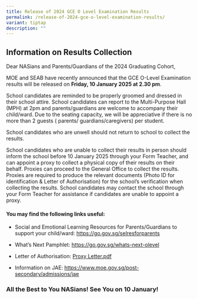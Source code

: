 ```yaml
---
title: Release of 2024 GCE O Level Examination Results
permalink: /release-of-2024-gce-o-level-examination-results/
variant: tiptap
description: ""
---
```

<h2><strong>Information on Results Collection</strong></h2>
<p>Dear NASians and Parents/Guardians of the 2024 Graduating Cohort,</p>
<p>MOE and SEAB have recently announced that the GCE O-Level Examination
results will be released on&nbsp;<strong>Friday, 10 January 2025 at 2.30 pm</strong>.</p>
<p>School candidates are reminded to be properly groomed and dressed in their
school attire. School candidates can report to the Multi-Purpose Hall (MPH)
at 2pm and parents/guardians are welcome to accompany their child/ward.
Due to the seating capacity, we will be appreciative if there is no more
than 2 guests ( parents/ guardians/caregivers) per student.</p>
<p>School candidates who are unwell should not return to school to collect
the results.&nbsp;</p>
<p>School candidates who are unable to collect their results in person should
inform the school before 10 January 2025 through your Form Teacher, and
can appoint a proxy to collect a physical copy of their results on their
behalf. Proxies can proceed to the General Office to collect the results.&nbsp;
Proxies are required to produce the relevant documents (Photo ID for identification
&amp; Letter of Authorisation) for the school’s verification when collecting
the results. School candidates may contact the school through your Form
Teacher for assistance if candidates are unable to appoint a proxy.</p>
<h4><strong>You may find the following links useful:</strong></h4>
<ul data-tight="true" class="tight">
<li>
<p>Social and Emotional Learning Resources for Parents/Guardians to support
your child/ward:&nbsp;<a href="https://go.gov.sg/selresforparents" rel="noopener noreferrer nofollow" target="_blank">https://go.gov.sg/selresforparents</a>
</p>
</li>
<li>
<p>What’s Next Pamphlet:&nbsp;<a href="https://go.gov.sg/whats-next-olevel" rel="noopener noreferrer nofollow" target="_blank">https://go.gov.sg/whats-next-olevel</a>
</p>
</li>
<li>
<p>Letter of Authorisation: <a href="/files/Proxy_Letter.pdf" rel="noopener nofollow" target="_blank">Proxy Letter.pdf</a>
</p>
</li>
<li>
<p>Information on JAE: <a href="https://www.moe.gov.sg/post-secondary/admissions/jae" rel="noopener noreferrer nofollow" target="_blank">https://www.moe.gov.sg/post-secondary/admissions/jae</a>
</p>
</li>
</ul>
<h3><strong>All the Best to You NASians! See You on 10 January!</strong></h3>
<p>&nbsp;</p>